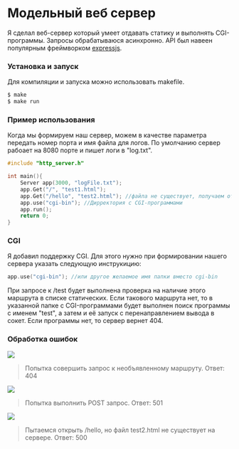 # Модельный веб сервер

Я сделал веб-сервер который умеет отдавать статику и выполнять CGI-программы.
Запросы обрабатываюся асинхронно.
API был навеен популярным фреймворком [expressjs](https://github.com/expressjs/express).
 
### Установка и запуск
Для компиляции и запуска можно использовать makefile.

```sh
$ make
$ make run
```

### Пример использования
Когда мы формируем наш сервер, можем в качестве параметра передать номер порта и имя файла для логов. По умолчанию сервер рабоает на 8080 порте и пишет логи в "log.txt".

```cpp
#include "http_server.h"

int main(){
    Server app(3000, "logFile.txt");
    app.Get("/", "test1.html");
    app.Get("/hello", "test2.html"); //файла не существует, получаем ответ 500
    app.use("cgi-bin"); //Дирректория с CGI-программами
    app.run();
    return 0;
}
```
### CGI
Я добавил поддержку CGI. Для этого нужно при формировании нашего сервера указать следующую инструкицию: 
```cpp
app.use("cgi-bin"); //или другое желаемое имя папки вместо cgi-bin
```
При запросе к /test будет выполнена проверка на наличие этого маршрута в списке статических. Если такового маршрута нет, то в указанной папке с CGI-программами будет выполнен поиск программы с именем "test", а затем и её запуск с перенаправлением вывода в сокет. Если программы нет, то сервер вернет 404.

### Обработка ошибок
![](https://i.ibb.co/kSKtC7R/2020-04-10-0-15-50.png)

> Попытка совершить запрос к необъявленному маршруту. Ответ: 404

![](https://i.ibb.co/MpgjvPH/2020-04-10-0-15-58.png)
> Попытка выполнить POST запрос. Ответ: 501

![](https://i.ibb.co/5sk5bNX/2020-04-11-20-38-52.png)
>Пытаемся открыть /hello, но файл test2.html не существует на сервере. Ответ: 500
